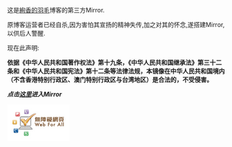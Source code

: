 这是[絢香的羽毛](https://oao.moe)博客的第三方Mirror.

原博客运营者已经自杀,因为害怕其宣扬的精神失传,加之对其的怀念,遂搭建Mirror,以供后人警醒.

现在此声明:

**依据《中华人民共和国著作权法》第十九条，《中华人民共和国继承法》第三十二条和《中华人民共和国宪法》第十二条等法律法规，本镜像在中华人民共和国境内（不含香港特别行政区、澳门特别行政区与台湾地区）是合法的，不受侵害。**

***点击[这里](https://siyuanlau.github.io/oaomoemirror/oao.moe/index.html)进入Mirror***

![无障碍网页标识](wa_gold_s.jpg)
